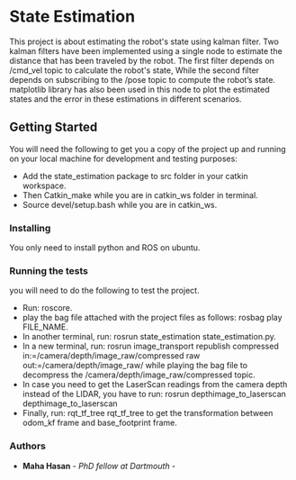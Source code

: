 # State Estimation

This project is about estimating the robot's state using kalman filter. Two kalman filters have been implemented using a single node to estimate the distance that has been traveled by the robot. The first filter depends on /cmd_vel topic to calculate the robot's state, While the second filter depends on subscribing to the /pose topic to compute the robot’s state. matplotlib library has also been used in this node to plot the estimated states and the error in these estimations in different scenarios.

## Getting Started

You will need the following to get you a copy of the project up and running on your local machine for development and testing purposes:

* Add the state_estimation package to src folder in your catkin workspace.
* Then Catkin_make while you are in catkin_ws folder in terminal. 
* Source devel/setup.bash while you are in catkin_ws.

### Installing

You only need to install python and ROS on ubuntu.

### Running the tests

you will need to do the following to test the project.

* Run: roscore.
* play the bag file attached with the project files as follows: rosbag play FILE_NAME.
* In another terminal, run: rosrun state_estimation state_estimation.py.
* In a new terminal, run: rosrun image_transport republish compressed in:=/camera/depth/image_raw/compressed raw out:=/camera/depth/image_raw/ while playing the bag file to decompress the /camera/depth/image_raw/compressed topic.
* In case you need to get the LaserScan readings from the camera depth instead of the LIDAR, you have to run: rosrun depthimage_to_laserscan depthimage_to_laserscan
* Finally, run: rqt_tf_tree rqt_tf_tree to get the transformation between odom_kf frame and base_footprint frame.

### Authors

* **Maha Hasan** - *PhD fellow at Dartmouth* -

